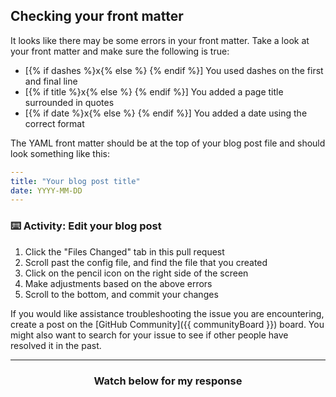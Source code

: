 ## Checking your front matter

It looks like there may be some errors in your front matter. Take a look at your front matter and make sure the following is true:

- [{% if dashes %}x{% else %} {% endif %}] You used dashes on the first and final line
- [{% if title %}x{% else %} {% endif %}] You added a page title surrounded in quotes
- [{% if date %}x{% else %} {% endif %}] You added a date using the correct format

The YAML front matter should be at the top of your blog post file and should look something like this:

```yaml
---
title: "Your blog post title"
date: YYYY-MM-DD
---
```

### :keyboard: Activity: Edit your blog post

1. Click the "Files Changed" tab in this pull request
1. Scroll past the config file, and find the file that you created
1. Click on the pencil icon on the right side of the screen
1. Make adjustments based on the above errors
1. Scroll to the bottom, and commit your changes

If you would like assistance troubleshooting the issue you are encountering, create a post on the [GitHub Community]({{ communityBoard }}) board. You might also want to search for your issue to see if other people have resolved it in the past.

<hr>
<h3 align="center">Watch below for my response</h3>
